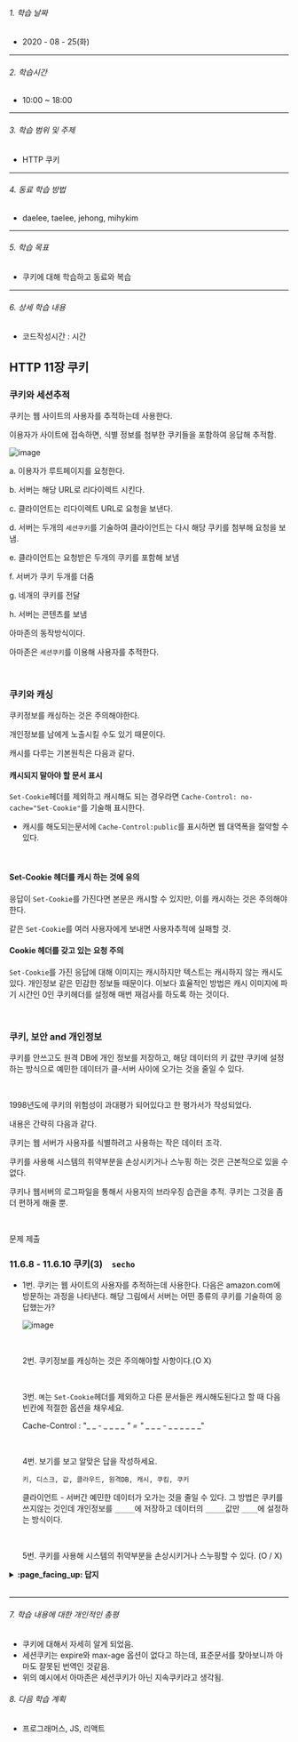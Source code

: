 

###### 1. 학습 날짜

- 2020 - 08 - 25(화)

---

###### 2. 학습시간

- 10:00 ~ 18:00

---

###### 3. 학습 범위 및 주제

- HTTP 쿠키

---

###### 4. 동료 학습 방법 

- daelee, taelee, jehong, mihykim

---

###### 5. 학습 목표 

- 쿠키에 대해 학습하고 동료와 복습

---

###### 6. 상세 학습 내용

- 코드작성시간 :  시간

## HTTP 11장 쿠키



### 쿠키와 세션추적

쿠키는 웹 사이트의 사용자를 추적하는데 사용한다.

이용자가 사이트에 접속하면, 식별 정보를 첨부한 쿠키들을 포함하여 응답해 추적함.

![image](https://user-images.githubusercontent.com/55486644/91026066-38462e00-e635-11ea-9c96-1c2928dd2ff8.png)



a. 이용자가 루트페이지를 요청한다.

b. 서버는 해당 URL로 리다이렉트 시킨다.

c. 클라이언트는 리다이렉트 URL로 요청을 보낸다.

d. 서버는 두개의 `세션쿠키`를 기술하여 클라이언트는 다시 해당 쿠키를 첨부해 요청을 보냄.

e. 클라이언트는 요청받은 두개의 쿠키를 포함해 보냄

f. 서버가 쿠키 두개를 더줌

g. 네개의 쿠키를 전달

h. 서버는 콘텐츠를 보냄

아마존의 동작방식이다.

아마존은 `세션쿠키`를 이용해 사용자를 추적한다.

<br>



### 쿠키와 캐싱

쿠키정보를 캐싱하는 것은 주의해야한다.

개인정보를 남에게 노출시킬 수도 있기 때문이다.

캐시를 다루는 기본원칙은 다음과 같다.

#### 캐시되지 말아야 할 문서 표시

`Set-Cookie`헤더를 제외하고 캐시해도 되는 경우라면 `Cache-Control: no-cache="Set-Cookie"`를 기술해 표시한다.

+ 캐시를 해도되는문서에 `Cache-Control:public`를 표시하면 웹 대역폭을 절약할 수 있다.

<br>

#### Set-Cookie 헤더를 캐시 하는 것에 유의

응답이 `Set-Cookie`를 가진다면 본문은 캐시할 수 있지만, 이를 캐시하는 것은 주의해야한다.

같은 `Set-Cookie`를 여러 사용자에게 보내면 사용자추적에 실패할 것.

#### Cookie 헤더를 갖고 있는 요청 주의

`Set-Cookie`를 가진 응답에 대해 이미지는 캐시하지만 텍스트는 캐시하지 않는 캐시도 있다. 개인정보 같은 민감한 정보들 때문이다. 이보다 효율적인 방법은 캐시 이미지에 파기 시간인 0인 쿠키헤더를 설정해 매번 재검사를 하도록 하는 것이다.

<br>

### 쿠키, 보안 and 개인정보

쿠키를 안쓰고도 원격 DB에 개인 정보를 저장하고, 해당 데이터의 키 값만 쿠키에 설정하는 방식으로 예민한 데이터가 클-서버 사이에 오가는 것을 줄일 수 있다.

<br>

1998년도에 쿠키의 위험성이 과대평가 되어있다고 한 평가서가 작성되었다.

내용은 간략히 다음과 같다.

쿠키는 웹 서버가 사용자를 식별하려고 사용하는 작은 데이터 조각.

쿠키를 사용해 시스템의 취약부분을 손상시키거나 스누핑 하는 것은 근본적으로 있을 수 없다.

쿠키나 웹서버의 로그파일을 통해서 사용자의 브라우징 습관을 추적. 쿠키는 그것을 좀더 편하게 해줄 뿐.



<br>



문제 제출

### 11.6.8 - 11.6.10 쿠키(3)　`secho`

- 1번. 쿠키는 웹 사이트의 사용자를 추적하는데 사용한다. 다음은 amazon.com에 방문하는 과정을 나타낸다. 해당 그림에서 서버는 어떤 종류의 쿠키를 기술하여 응답했는가?

  ![image](https://user-images.githubusercontent.com/55486644/91026066-38462e00-e635-11ea-9c96-1c2928dd2ff8.png) 

  <br>

  2번. 쿠키정보를 캐싱하는 것은 주의해야할 사항이다.(O X)

  

  <br>

  

  3번. `몌`는 `Set-Cookie`헤더를 제외하고 다른 문서들은 캐시해도된다고 할 때 다음 빈칸에 적절한 옵션을 채우세요.

  Cache-Control : "_ _ - _ _ _ _ _" = "_ _ _ _ - _ _ _ _ _ _"

  <br>

  

  

  4번. 보기를 보고 알맞은 답을 작성하세요.

  `키, 디스크, 값, 클라우드, 원격DB, 캐시, 쿠킴, 쿠키`

  클라이언트 - 서버간 예민한 데이터가 오가는 것을 줄일 수 있다. 그 방법은 쿠키를 쓰지않는 것인데 개인정보를 `_____`에 저장하고 데이터의 `_____`값만  `____`에 설정하는 방식이다.

  <br>

  

  5번. 쿠키를 사용해 시스템의 취약부분을 손상시키거나 스누핑할 수 있다. (O / X)

  </div>

<details>
<summary> <b> :page_facing_up: 답지 </b>  </summary>
<div markdown="1">


1번. 쿠키는 웹 사이트의 사용자를 추적하는데 사용한다. 다음은 amazon.com에 방문하는 과정을 나타낸다. 해당 그림에서 서버는 어떤 종류의 쿠키를 기술하여 응답했는가?

![image](https://user-images.githubusercontent.com/55486644/91026066-38462e00-e635-11ea-9c96-1c2928dd2ff8.png) 

- 정답 : 세션 쿠키

<br>

2번. 쿠키정보를 캐싱하는 것은 주의해야할 사항이다.(O X)

- O - 개인정보를 남에게 노출시킬 수도 있기 때문.

3번. `몌`는 `Set-Cookie`헤더를 제외하고 다른 문서들은 캐시해도된다고 할 때 다음 빈칸에 적절한 옵션을 채우세요.

Cache-Control : "_ _ - _ _ _ _ _" = "_ _ _ _ - _ _ _ _ _ _"

- 정답 no-cache , Set-Cookie 
- 캐시를 해도되는문서에 `Cache-Control:public`를 표시하면 웹 대역폭을 절약할 수 있다고함.

4번. 보기를 보고 알맞은 답을 작성하세요.

`키, 디스크, 값, 클라우드, 원격DB, 캐시, 쿠킴, 쿠키`

클라이언트 - 서버간 예민한 데이터가 오가는 것을 줄일 수 있다. 그 방법은 쿠키를 쓰지않는 것인데 개인정보를 `_____`에 저장하고 데이터의 `_____`값만  `____`에 설정하는 방식이다.

- 정답: 원격 DB, 키, 쿠키

5번. 쿠키를 사용해 시스템의 취약부분을 손상시키거나 스누핑할 수 있다. (O / X)

- X 근본적으로 있을 수 없는 일임. 쿠키의 위험성이 과대평가 되었다고함.

</div>
</details>
<br>



---

###### 7. 학습 내용에 대한 개인적인 총평

- 쿠키에 대해서 자세히 알게 되었음.
- 세션쿠키는 expire와 max-age 옵션이 없다고 하는데, 표준문서를 찾아보니까 아마도 잘못된 번역인 것같음.
- 위의 예시에서 아마존은 세션쿠키가 아닌 지속쿠키라고 생각됨.

###### 8. 다음 학습 계획

- 프로그래머스, JS, 리액트

